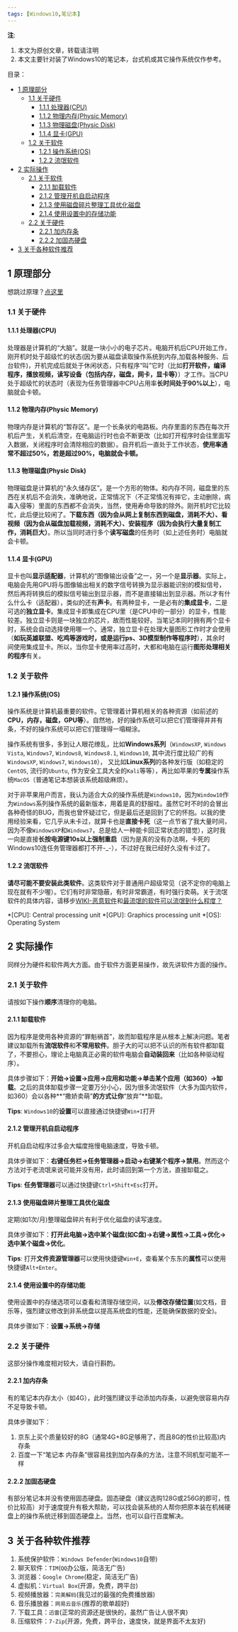 ```yaml
---
tags: [Windows10,笔记本]
---
```


**注**:
1. 本文为原创文章，转载请注明
2. 本文主要针对装了Windows10的笔记本，台式机或其它操作系统仅作参考。

目录：

<!-- vim-markdown-toc GFM -->

* [1 原理部分](#1-原理部分)
	* [1.1 关于硬件](#11-关于硬件)
		* [1.1.1 处理器(CPU)](#111-处理器cpu)
		* [1.1.2 物理内存(Physic Memory)](#112-物理内存physic-memory)
		* [1.1.3 物理磁盘(Physic Disk)](#113-物理磁盘physic-disk)
		* [1.1.4 显卡(GPU)](#114-显卡gpu)
	* [1.2 关于软件](#12-关于软件)
		* [1.2.1 操作系统(OS)](#121-操作系统os)
		* [1.2.2 流氓软件](#122-流氓软件)
* [2 实际操作](#2-实际操作)
	* [2.1 关于软件](#21-关于软件)
		* [2.1.1 缷载软件](#211-缷载软件)
		* [2.1.2 管理开机自启动程序](#212-管理开机自启动程序)
		* [2.1.3 使用磁盘碎片整理工具优化磁盘](#213-使用磁盘碎片整理工具优化磁盘)
		* [2.1.4 使用设置中的存储功能](#214-使用设置中的存储功能)
	* [2.2 关于硬件](#22-关于硬件)
		* [2.2.1 加内存条](#221-加内存条)
		* [2.2.2 加固态硬盘](#222-加固态硬盘)
* [3 关于各种软件推荐](#3-关于各种软件推荐)

<!-- vim-markdown-toc -->

## 1 原理部分
想跳过原理？[点这里](#2-实际操作)

### 1.1 关于硬件

#### 1.1.1 处理器(CPU)
处理器是计算机的“大脑”。就是一块小小的电子芯片。电脑开机后CPU开始工作，刚开机时处于超级忙的状态(因为要从磁盘读取操作系统到内存,加载各种服务、后台软件)，开机完成后就处于休闲状态，只有程序“叫”它时（比如**打开软件，编译程序，播放视频，读写设备（包括内存，磁盘，网卡，显卡等）**）才工作。当CPU处于超级忙的状态时（表现为任务管理器中CPU占用率**长时间处于90%以上**），电脑就会卡顿。

#### 1.1.2 物理内存(Physic Memory)
物理内存是计算机的“暂存区”。是一个长条状的电路板。内存里面的东西在每次开机后产生，关机后清空，在电脑运行时也会不断更改（比如打开程序时会往里面写入数据，关闭程序时会清除相应的数据）。自开机后一直处于工作状态，**使用率通常不超过50%，若是超过90%，电脑就会卡顿。**

#### 1.1.3 物理磁盘(Physic Disk)
物理磁盘是计算机的“永久储存区”。是一个方形的物体。和内存不同，磁盘里的东西在关机后不会消失，准确地说，正常情况下（不正常情况有摔它，主动删除，病毒入侵等）里面的东西都不会消失，当然，使用寿命导致的除外。刚开机时它比较忙，此后便比较闲了。**下载东西（因为会从网上复制东西到磁盘，消耗不大）、看视频（因为会从磁盘加载视频，消耗不大）、安装程序（因为会执行大量复制工作，消耗巨大）**。所以当同时进行多个**读写磁盘**的任务时（如上述任务时）电脑就会卡顿。

#### 1.1.4 显卡(GPU)
显卡也叫**显示适配器**，计算机的“图像输出设备”之一，另一个是**显示器**。实际上，电脑会先用GPU将与图像输出相关的数字信号转换为显示器能识别的模拟信号，然后再将转换后的模拟信号输出到显示器，而不是直接输出到显示器。所以才有什么什么卡（适配器），类似的还有**声卡**。有两种显卡，一是必有的**集成显卡**，二是可选的**独立显卡**。集成显卡即集成在CPU里（是CPU中的一部分）的显卡，性能较差。独立显卡则是一块独立的芯片，故而性能较好。当笔记本同时拥有两个显卡时，系统会自动选择使用哪一个。通常，独立显卡在处理大量图形工作时才会使用（**如玩英雄联盟、吃鸡等游戏时，或是运行ps、3D模型制作等程序时**），其余时间使用集成显卡。所以，当你显卡使用率过高时，大都和电脑在运行**图形处理相关的程序**有关。

### 1.2 关于软件

#### 1.2.1 操作系统(OS)
操作系统是计算机最重要的软件。它管理着计算机相关的各种资源（如前述的**CPU，内存，磁盘，GPU等**）。自然地，好的操作系统可以把它们管理得井井有条，不好的操作系统可以把它们管理得一塌糊涂。  

操作系统有很多，多到让人眼花缭乱，比如**Windows系列**（`WindowsXP`, `Windows Vista`, `Windows7`, `Windows8`, `Windows8.1`, `Windows10`, 其中流行度比较广的有`WindowsXP`, `Windows7`, `Windows10`）， 又比如**Linux系列**的各种发行版（如稳定的`CentOS`, 流行的`Ubuntu`, 作为安全工具大全的`Kali`等等），再比如苹果的**专属**操作系统`MacOS`（普通笔记本想装该系统超级麻烦）。  

对于非苹果用户而言，我认为适合大众的操作系统是`Windows10`，因为`Window10`作为`Windows`系列操作系统的最新版本，用着是真的舒服哇。虽然它时不时的会冒出各种奇怪的BUG，而我也曾怀疑过它，但是最后还是回到了它的怀抱。以我的使用经验来看，它几乎从未卡过，就算卡也是**直接卡死**（这一点节省了我大量时间，因为不像`WindowsXP`和`Windows7`，总是给人一种能卡回正常状态的错觉），这时我一向是直接**长按电源键10s以上强制重启**（因为是真的没有办法啊，卡死的Windows10连任务管理器都打不开-\_-），不过好在我已经好久没有卡过了。

#### 1.2.2 流氓软件
**请尽可能不要安装此类软件**。这类软件对于普通用户超级常见（说不定你的电脑上现在就有不少喔）。它们有时非常隐蔽，有时非常霸道，有时强行卖萌。关于流氓软件的具体内容，请移步[WIKI-恶意软件](https://zh.wikipedia.org/wiki/%E6%81%B6%E6%84%8F%E8%BD%AF%E4%BB%B6)和[最流氓的软件可以流氓到什么程度？](https://www.zhihu.com/question/29129310/answer/335655465)

*[CPU]: Central processing unit
*[GPU]: Graphics processing unit
*[OS]: Operating System

## 2 实际操作
同样分为硬件和软件两大方面。由于软件方面更易操作，故先讲软件方面的操作。

### 2.1 关于软件
请按如下操作**顺序**清理你的电脑。

#### 2.1.1 缷载软件
因为程序是使用各种资源的“罪魁祸首”，故而缷载程序是从根本上解决问题。笔者建议缷载所有**流氓软件**和**不常用软件**。胆子大的可以把不认识的所有软件都缷载了，不要担心，理论上电脑真正必需的软件电脑会**自动装回来**（比如各种驱动程序）。  

具体步骤如下：**开始->设置->应用->应用和功能->单击某个应用（如360）->缷载**。之后的具体缷载步骤一定要万分小心，因为很多流氓软件（大多为国内软件，如360）会以各种**“撒娇卖萌”**的方式让你**“放弃”**缷载。  

**Tips**: `Windows10`的**设置**可以直接通过快捷键`Win+I`打开

#### 2.1.2 管理开机自启动程序
开机自启动程序过多会大幅度拖慢电脑速度，导致卡顿。  

具体步骤如下：**右键任务栏->任务管理器->启动->右键某个程序->禁用**。然而这个方法对于老流氓来说可能并没有用，此时请回到第一个方法，直接缷载之。  

**Tips**: **任务管理器**可以通过快捷键`Ctrl+Shift+Esc`打开。

#### 2.1.3 使用磁盘碎片整理工具优化磁盘
定期(如1次/月)整理磁盘碎片有利于优化磁盘的读写速度。  

具体步骤如下：**打开此电脑->选中某个磁盘(如C盘)->右键->属性->工具->优化->选中某个磁盘->优化**。  

**Tips**: 打开**文件资源管理器**可以使用快捷键`Win+E`，查看某个东东的**属性**可以使用快捷键`Alt+Enter`。

#### 2.1.4 使用设置中的存储功能
使用设置中的存储选项可以查看和清理存储空间，以及**修改存储位置**(如文档，音乐等，强烈建议修改到非系统盘以提高系统盘的性能，还能确保数据的安全)。  

具体步骤如下：**设置->系统->存储**

### 2.2 关于硬件
这部分操作难度相对较大，请自行斟酌。

#### 2.2.1 加内存条
有的笔记本内存太小（如4G），此时强烈建议手动添加内存条，以避免很容易内存不足导致卡顿。  

具体步骤如下：
1. 京东上买个质量较好的8G（通常4G+8G足够用了，而且8G的性价比较高)内存条
2. 百度一下“笔记本 内存条”很容易找到加内存条的方法，注意不同机型可能不一样

#### 2.2.2 加固态硬盘
有部分笔记本并没有使用固态硬盘。固态硬盘（建议选购128G或256G的即可，性价比较高）对于速度提升有极大帮助，可以找会装系统的人帮你把原本装在机械硬盘上的操作系统迁移到固态硬盘上。当然，也可以自行百度解决。

## 3 关于各种软件推荐
1. 系统保护软件：`Windows Defender`(`Windows10`自带)
2. 聊天软件：`TIM`(`QQ`办公版，简洁无广告)
3. 浏览器：`Google Chrome`(稳定，简洁无广告)
4. 虚拟机：`Virtual Box`(开源，免费，跨平台)
5. 视频播放器：`完美解码`(我见过的最强的免费播放器)
6. 音乐播放器：`网易云音乐`(推荐的歌单超好)
7. 下载工具：`迅雷`(正常的资源还是很快的，虽然广告让人很不爽)
8. 压缩软件：`7-Zip`(开源，免费，跨平台，速度快，就是界面不太友好)
